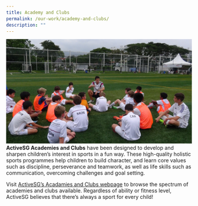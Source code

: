 ```yaml
---
title: Academy and Clubs
permalink: /our-work/academy-and-clubs/
description: ""
---
```


![Real Madrid Foundation Technical Academy adopts Game for Life](/images/Sport%20Education/Sports%20Leadership/Game%20For%20Life/Stories/RM_DSC00041_edit.jpeg)
**ActiveSG Academies and Clubs** have been designed to develop and sharpen children’s interest in sports in a fun way. These high-quality holistic sports programmes help children to build character, and learn core values such as discipline, perseverance and teamwork, as well as life skills such as communication, overcoming challenges and goal setting. 

Visit [ActiveSG’s Acadamies and Clubs webpage](https://www.myactivesg.com/programmes/academy) to browse the spectrum of academies and clubs available. Regardless of ability or fitness level, ActiveSG believes that there’s always a sport for every child!